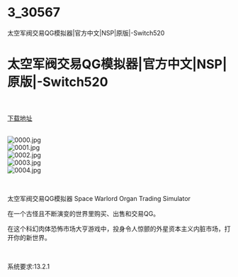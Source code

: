 # 3_30567
太空军阀交易QG模拟器|官方中文|NSP|原版|-Switch520
# 太空军阀交易QG模拟器|官方中文|NSP|原版|-Switch520
 <br/></br>
[下载地址](https://www.switch520.cc/article/30567 "下载地址")
<br/></br>

<p><img title="0000.jpg" src="https://www.switch520.cc/muke_img/2022_05_01_99de1e7ee3ce3.jpg" alt="0000.jpg"><br>
<img title="0001.jpg" src="https://www.switch520.cc/muke_img/2022_05_01_b26caf727314e.jpg" alt="0001.jpg"><br>
<img title="0002.jpg" src="https://www.switch520.cc/muke_img/2022_05_01_4435b620deb99.jpg" alt="0002.jpg"><br>
<img title="0003.jpg" src="https://www.switch520.cc/muke_img/2022_05_01_59ba746767009.jpg" alt="0003.jpg"><br>
<img title="0004.jpg" src="https://www.switch520.cc/muke_img/2022_05_01_f34b1b565b0b6.jpg" alt="0004.jpg"></p>
<p>&nbsp;</p>
<p>太空军阀交易QG模拟器 Space Warlord Organ Trading Simulator</p>
<p>在一个古怪且不断演变的世界里购买、出售和交易QG。</p>
<p>在这个科幻肉体恐怖市场大亨游戏中，投身令人惊颤的外星资本主义内脏市场，打开你的新世界。</p>
<p>&nbsp;</p>
<p>系统要求:13.2.1</p>



<p>&nbsp;</p>
